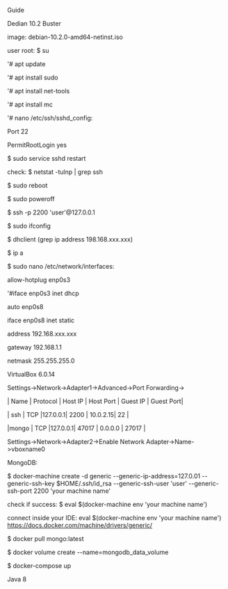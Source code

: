 Guide

Dedian 10.2 Buster

image: debian-10.2.0-amd64-netinst.iso

user root:
$ su 

'# apt update

'# apt install sudo

'# apt install net-tools

'# apt install mc

'# nano /etc/ssh/sshd_config:
 
Port 22

PermitRootLogin yes

$ sudo service sshd restart

check:
$ netstat -tulnp | grep ssh


$ sudo reboot

$ sudo poweroff

$ ssh -p 2200 'user'@127.0.0.1

$ sudo ifconfig

$ dhclient (grep ip address 198.168.xxx.xxx)

$ ip a

$ sudo nano /etc/network/interfaces: 

allow-hotplug enp0s3

'#iface enp0s3 inet dhcp 

auto enp0s8

iface enp0s8 inet static

address 192.168.xxx.xxx

gateway 192.168.1.1

netmask 255.255.255.0


VirtualBox 6.0.14

Settings->Network->Adapter1->Advanced->Port Forwarding->

| Name | Protocol | Host IP | Host Port | Guest IP | Guest Port|

| ssh  | TCP      |127.0.0.1| 2200      | 10.0.2.15| 22        |

|mongo | TCP      |127.0.0.1| 47017     | 0.0.0.0  | 27017     |


Settings->Network->Adapter2->Enable Network Adapter->Name->vboxname0


MongoDB:

$ docker-machine create -d generic --generic-ip-address=127.0.01 --generic-ssh-key $HOME/.ssh/id_rsa --generic-ssh-user 'user' --generic-ssh-port 2200 'your machine name'

check if success: $ eval $(docker-machine env 'your machine name')

connect inside your IDE: eval $(docker-machine env 'your machine name')
https://docs.docker.com/machine/drivers/generic/

$ docker pull mongo:latest

$ docker volume create --name=mongodb_data_volume

$ docker-compose up


Java 8